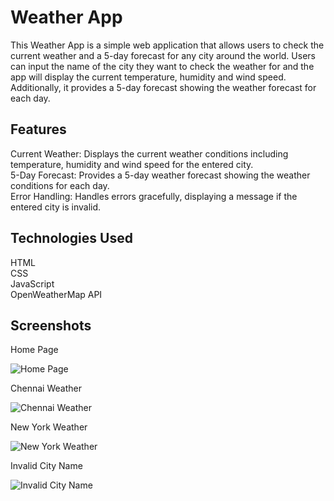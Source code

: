 
# Weather App

This Weather App is a simple web application that allows users to check the current weather and a 5-day forecast for any city around the world. Users can input the name of the city they want to check the weather for and the app will display the current temperature, humidity and wind speed. Additionally, it provides a 5-day forecast showing the weather forecast for each day.


## Features
Current Weather: Displays the current weather conditions including temperature, humidity and wind speed for the entered city.   
5-Day Forecast: Provides a 5-day weather forecast showing the weather conditions for each day.     
Error Handling: Handles errors gracefully, displaying a message if the entered city is invalid.
## Technologies Used
HTML  
CSS   
JavaScript  
OpenWeatherMap API
## Screenshots

Home Page

![Home Page](https://github.com/Shaneel-Reddy/Weather-App/assets/143787702/096ab20d-6a26-46c4-ac7b-a383178f74ca)

Chennai Weather 

![Chennai Weather](https://github.com/Shaneel-Reddy/Weather-App/assets/143787702/65af87ba-4f17-4586-bbb1-e974ddb33d6e)

New York Weather 

![New York Weather](https://github.com/Shaneel-Reddy/Weather-App/assets/143787702/5200e098-1020-4dcd-a491-f17730762794)

Invalid City Name

![Invalid City Name](https://github.com/Shaneel-Reddy/Weather-App/assets/143787702/c712c7f4-6ab7-4d31-b433-eea9b48cab05)

